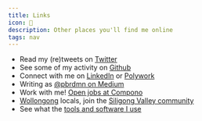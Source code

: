 ```yaml
---
title: Links
icon: 🔗
description: Other places you'll find me online
tags: nav
---
```

* Read my (re)tweets on [Twitter](https://twitter.com/pbrdmn)
* See some of my activity on [Github](https://github.com/dustykeyboard)
* Connect with me on [LinkedIn](https://linkedin.com/in/philipboardman/) or [Polywork](https://polywork.com/pbrdmn)
* Writing as [@pbrdmn on Medium](https://pbrdmn.medium.com/)
* Work with me! [Open jobs at Compono](https://www.compono.com/careers)
* [Wollongong](https://www.visitwollongong.com.au/) locals, join the [Siligong Valley community](https://www.siligongvalley.com/)
* See what the [tools and software I use](/uses)